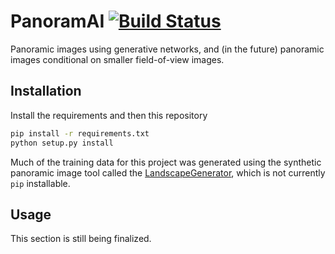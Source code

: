 # PanoramAI [![Build Status](https://travis-ci.com/tmcclintock/PanoramAI.svg?branch=master)](https://travis-ci.com/tmcclintock/PanoramAI)

Panoramic images using generative networks, and (in the future) panoramic images conditional on smaller field-of-view images.

## Installation

Install the requirements and then this repository

```bash
pip install -r requirements.txt
python setup.py install
```

Much of the training data for this project was generated using the synthetic panoramic image tool called the [LandscapeGenerator](https://github.com/tmcclintock/LandscapeGenerator), which is not currently `pip` installable.

## Usage

This section is still being finalized.